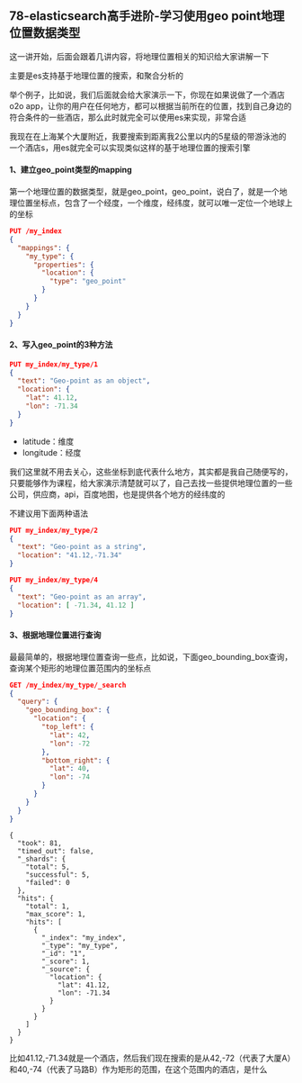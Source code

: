 ## 78-elasticsearch高手进阶-学习使用geo point地理位置数据类型

这一讲开始，后面会跟着几讲内容，将地理位置相关的知识给大家讲解一下

主要是es支持基于地理位置的搜索，和聚合分析的

举个例子，比如说，我们后面就会给大家演示一下，你现在如果说做了一个酒店o2o app，让你的用户在任何地方，都可以根据当前所在的位置，找到自己身边的符合条件的一些酒店，那么此时就完全可以使用es来实现，非常合适

我现在在上海某个大厦附近，我要搜索到距离我2公里以内的5星级的带游泳池的一个酒店s，用es就完全可以实现类似这样的基于地理位置的搜索引擎

#### 1、建立geo_point类型的mapping

第一个地理位置的数据类型，就是geo_point，geo_point，说白了，就是一个地理位置坐标点，包含了一个经度，一个维度，经纬度，就可以唯一定位一个地球上的坐标

```json
PUT /my_index 
{
  "mappings": {
    "my_type": {
      "properties": {
        "location": {
          "type": "geo_point"
        }
      }
    }
  }
}
```



#### 2、写入geo_point的3种方法

```json
PUT my_index/my_type/1
{
  "text": "Geo-point as an object",
  "location": { 
    "lat": 41.12,
    "lon": -71.34
  }
}
```

- latitude：维度
- longitude：经度

我们这里就不用去关心，这些坐标到底代表什么地方，其实都是我自己随便写的，只要能够作为课程，给大家演示清楚就可以了，自己去找一些提供地理位置的一些公司，供应商，api，百度地图，也是提供各个地方的经纬度的

不建议用下面两种语法

```json
PUT my_index/my_type/2
{
  "text": "Geo-point as a string",
  "location": "41.12,-71.34" 
}

PUT my_index/my_type/4
{
  "text": "Geo-point as an array",
  "location": [ -71.34, 41.12 ] 
}
```



#### 3、根据地理位置进行查询

最最简单的，根据地理位置查询一些点，比如说，下面geo_bounding_box查询，查询某个矩形的地理位置范围内的坐标点

```json
GET /my_index/my_type/_search 
{
  "query": {
    "geo_bounding_box": {
      "location": {
        "top_left": {
          "lat": 42,
          "lon": -72
        },
        "bottom_right": {
          "lat": 40,
          "lon": -74
        }
      }
    }
  }
}
```

```
{
  "took": 81,
  "timed_out": false,
  "_shards": {
    "total": 5,
    "successful": 5,
    "failed": 0
  },
  "hits": {
    "total": 1,
    "max_score": 1,
    "hits": [
      {
        "_index": "my_index",
        "_type": "my_type",
        "_id": "1",
        "_score": 1,
        "_source": {
          "location": {
            "lat": 41.12,
            "lon": -71.34
          }
        }
      }
    ]
  }
}
```



比如41.12,-71.34就是一个酒店，然后我们现在搜索的是从42,-72（代表了大厦A）和40,-74（代表了马路B）作为矩形的范围，在这个范围内的酒店，是什么


